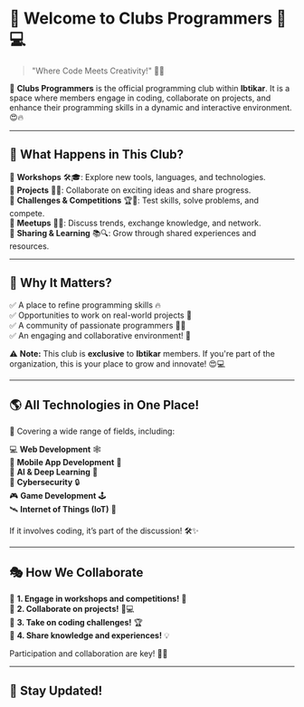 # 🎉 Welcome to **Clubs Programmers** 🚀💻

> "Where Code Meets Creativity!" 🧠✨

🔹 **Clubs Programmers** is the official programming club within **Ibtikar**. It is a space where members engage in coding, collaborate on projects, and enhance their programming skills in a dynamic and interactive environment. 😍🔥

---

## 🤔 **What Happens in This Club?**

🔸 **Workshops** 🛠️🎓: Explore new tools, languages, and technologies.  
🔸 **Projects** 👥💡: Collaborate on exciting ideas and share progress.  
🔸 **Challenges & Competitions** 🏆🎯: Test skills, solve problems, and compete.  
🔸 **Meetups** 📅🤝: Discuss trends, exchange knowledge, and network.  
🔸 **Sharing & Learning** 📚🔍: Grow through shared experiences and resources.  

---

## 🚀 **Why It Matters?**
✅ A place to refine programming skills 🔥  
✅ Opportunities to work on real-world projects 🎯  
✅ A community of passionate programmers 👥💙  
✅ An engaging and collaborative environment! 🎉  

⚠️ **Note:** This club is **exclusive** to **Ibtikar** members. If you're part of the organization, this is your place to grow and innovate! 😍💻

---

## 🌎 **All Technologies in One Place!**  
🚀 Covering a wide range of fields, including:

💻 **Web Development** 🕸️  
📱 **Mobile App Development** 📲  
🤖 **AI & Deep Learning** 🧠  
🔐 **Cybersecurity** 🔒  
🎮 **Game Development** 🕹️  
🛰️ **Internet of Things (IoT)** 📡  

If it involves coding, it’s part of the discussion! 🛠️✨

---

## 🎭 **How We Collaborate**
🎯 **1. Engage in workshops and competitions!** 📌  
🎯 **2. Collaborate on projects!** 👥💻  
🎯 **3. Take on coding challenges!** 🏆  
🎯 **4. Share knowledge and experiences!** 💡  

Participation and collaboration are key! 🚀😃

---

## 🌟 **Stay Updated!**

